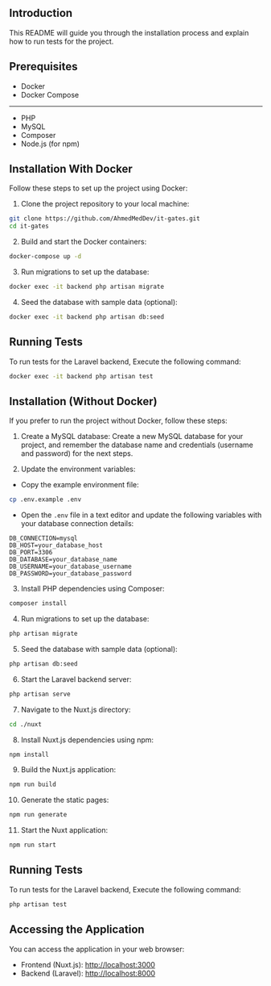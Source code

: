 ## Introduction

This README will guide you through the installation process and explain how to run tests for the project.

## Prerequisites

- Docker
- Docker Compose
***
- PHP
- MySQL
- Composer
- Node.js (for npm)

## Installation With Docker

Follow these steps to set up the project using Docker:

1. Clone the project repository to your local machine:
```bash
git clone https://github.com/AhmedMedDev/it-gates.git
cd it-gates
```

2. Build and start the Docker containers:
```bash
docker-compose up -d
```

3. Run migrations to set up the database:
```bash
docker exec -it backend php artisan migrate
```

4. Seed the database with sample data (optional):
```bash
docker exec -it backend php artisan db:seed
```

## Running Tests

To run tests for the Laravel backend, Execute the following command:
```bash
docker exec -it backend php artisan test
```

## Installation (Without Docker)

If you prefer to run the project without Docker, follow these steps:

1. Create a MySQL database: 
Create a new MySQL database for your project, and remember the database name and credentials (username and password) for the next steps.

2. Update the environment variables:
- Copy the example environment file:
```bash
cp .env.example .env
```

- Open the `.env` file in a text editor and update the following variables with your database connection details:
 ```
 DB_CONNECTION=mysql
 DB_HOST=your_database_host
 DB_PORT=3306
 DB_DATABASE=your_database_name
 DB_USERNAME=your_database_username
 DB_PASSWORD=your_database_password
 ```

3. Install PHP dependencies using Composer:
```bash
composer install
```
4. Run migrations to set up the database:
```bash
php artisan migrate
```

5. Seed the database with sample data (optional):
```bash
php artisan db:seed
```

6. Start the Laravel backend server:
```bash
php artisan serve
```

7. Navigate to the Nuxt.js directory:
```bash
cd ./nuxt
```

8. Install Nuxt.js dependencies using npm:
```bash
npm install
```

9. Build the Nuxt.js application:
```bash
npm run build
```

10. Generate the static pages:
```bash
npm run generate
```

11. Start the Nuxt application:
```bash
npm run start
```

## Running Tests
To run tests for the Laravel backend, Execute the following command:
```bash
php artisan test
```

## Accessing the Application

You can access the application in your web browser:

- Frontend (Nuxt.js): [http://localhost:3000](http://localhost:3000)
- Backend (Laravel): [http://localhost:8000](http://localhost:8000)